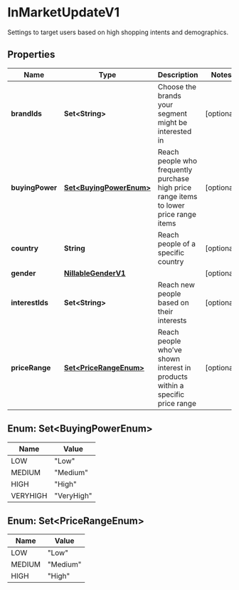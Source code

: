 

# InMarketUpdateV1

Settings to target users based on high shopping intents and demographics.

## Properties

| Name | Type | Description | Notes |
|------------ | ------------- | ------------- | -------------|
|**brandIds** | **Set&lt;String&gt;** | Choose the brands your segment might be interested in |  [optional] |
|**buyingPower** | [**Set&lt;BuyingPowerEnum&gt;**](#Set&lt;BuyingPowerEnum&gt;) | Reach people who frequently purchase high price range items to lower price range items |  [optional] |
|**country** | **String** | Reach people of a specific country |  [optional] |
|**gender** | [**NillableGenderV1**](NillableGenderV1.md) |  |  [optional] |
|**interestIds** | **Set&lt;String&gt;** | Reach new people based on their interests |  [optional] |
|**priceRange** | [**Set&lt;PriceRangeEnum&gt;**](#Set&lt;PriceRangeEnum&gt;) | Reach people who’ve shown interest in products within a specific price range |  [optional] |



## Enum: Set&lt;BuyingPowerEnum&gt;

| Name | Value |
|---- | -----|
| LOW | &quot;Low&quot; |
| MEDIUM | &quot;Medium&quot; |
| HIGH | &quot;High&quot; |
| VERYHIGH | &quot;VeryHigh&quot; |



## Enum: Set&lt;PriceRangeEnum&gt;

| Name | Value |
|---- | -----|
| LOW | &quot;Low&quot; |
| MEDIUM | &quot;Medium&quot; |
| HIGH | &quot;High&quot; |



